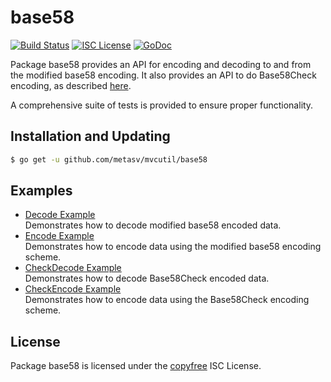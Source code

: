 base58
==========

[![Build Status](https://travis-ci.org/metasv/mvcutil.svg?branch=master)](https://travis-ci.org/metasv/mvcutil)
[![ISC License](http://img.shields.io/badge/license-ISC-blue.svg)](http://copyfree.org)
[![GoDoc](https://img.shields.io/badge/godoc-reference-blue.svg)](http://godoc.org/github.com/metasv/mvcutil/base58)

Package base58 provides an API for encoding and decoding to and from the
modified base58 encoding.  It also provides an API to do Base58Check encoding,
as described [here](https://en.bitcoin.it/wiki/Base58Check_encoding).

A comprehensive suite of tests is provided to ensure proper functionality.

## Installation and Updating

```bash
$ go get -u github.com/metasv/mvcutil/base58
```

## Examples

* [Decode Example](http://godoc.org/github.com/metasv/mvcutil/base58#example-Decode)  
  Demonstrates how to decode modified base58 encoded data.
* [Encode Example](http://godoc.org/github.com/metasv/mvcutil/base58#example-Encode)  
  Demonstrates how to encode data using the modified base58 encoding scheme.
* [CheckDecode Example](http://godoc.org/github.com/metasv/mvcutil/base58#example-CheckDecode)  
  Demonstrates how to decode Base58Check encoded data.
* [CheckEncode Example](http://godoc.org/github.com/metasv/mvcutil/base58#example-CheckEncode)  
  Demonstrates how to encode data using the Base58Check encoding scheme.

## License

Package base58 is licensed under the [copyfree](http://copyfree.org) ISC
License.

